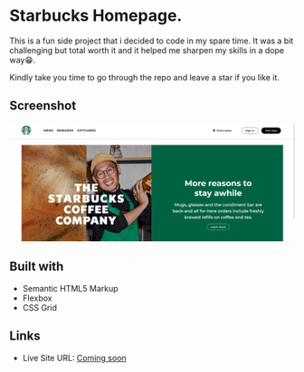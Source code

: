 # Starbucks Homepage.

This is a fun side project that i decided to code in my spare time. It was a bit challenging but total worth it and it helped me sharpen my skills in a dope way😁.

Kindly take you time to go through the repo and leave a star if you like it.

## Screenshot

![](./CoffeeTech/Desktop-Showcase.png)

## Built with

- Semantic HTML5 Markup
- Flexbox
- CSS Grid

## Links

- Live Site URL: [Coming soon](https://comingsoon.com)

